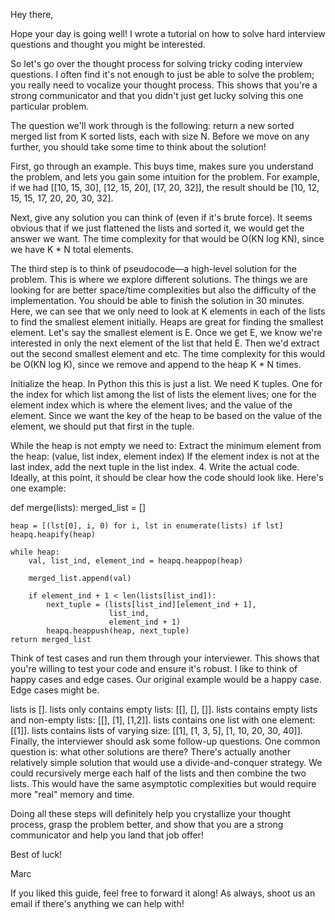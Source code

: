 Hey there,

Hope your day is going well! I wrote a tutorial on how to solve hard interview questions and thought you might be interested.

So let's go over the thought process for solving tricky coding interview questions. I often find it's not enough to just be able to solve the problem; you really need to vocalize your thought process. This shows that you're a strong communicator and that you didn't just get lucky solving this one particular problem.

The question we'll work through is the following: return a new sorted merged list from K sorted lists, each with size N. Before we move on any further, you should take some time to think about the solution!

First, go through an example. This buys time, makes sure you understand the problem, and lets you gain some intuition for the problem. For example, if we had [[10, 15, 30], [12, 15, 20], [17, 20, 32]], the result should be [10, 12, 15, 15, 17, 20, 20, 30, 32].

Next, give any solution you can think of (even if it's brute force). It seems obvious that if we just flattened the lists and sorted it, we would get the answer we want. The time complexity for that would be O(KN log KN), since we have K * N total elements.

The third step is to think of pseudocode—a high-level solution for the problem. This is where we explore different solutions. The things we are looking for are better space/time complexities but also the difficulty of the implementation. You should be able to finish the solution in 30 minutes. Here, we can see that we only need to look at K elements in each of the lists to find the smallest element initially. Heaps are great for finding the smallest element. Let's say the smallest element is E. Once we get E, we know we're interested in only the next element of the list that held E. Then we'd extract out the second smallest element and etc. The time complexity for this would be O(KN log K), since we remove and append to the heap K * N times.

Initialize the heap. In Python this this is just a list. We need K tuples. One for the index for which list among the list of lists the element lives; one for the element index which is where the element lives; and the value of the element. Since we want the key of the heap to be based on the value of the element, we should put that first in the tuple.

While the heap is not empty we need to:
Extract the minimum element from the heap: (value, list index, element index)
If the element index is not at the last index, add the next tuple in the list index.
4. Write the actual code. Ideally, at this point, it should be clear how the code should look like. Here's one example:

def merge(lists):
    merged_list = []

    heap = [(lst[0], i, 0) for i, lst in enumerate(lists) if lst]
    heapq.heapify(heap)

    while heap:
        val, list_ind, element_ind = heapq.heappop(heap)

        merged_list.append(val)

        if element_ind + 1 < len(lists[list_ind]):
            next_tuple = (lists[list_ind][element_ind + 1],
                          list_ind,
                          element_ind + 1)
            heapq.heappush(heap, next_tuple)
    return merged_list
Think of test cases and run them through your interviewer. This shows that you're willing to test your code and ensure it's robust. I like to think of happy cases and edge cases. Our original example would be a happy case. Edge cases might be.

lists is [].
lists only contains empty lists: [[], [], []].
lists contains empty lists and non-empty lists: [[], [1], [1,2]].
lists contains one list with one element: [[1]].
lists contains lists of varying size: [[1], [1, 3, 5], [1, 10, 20, 30, 40]].
Finally, the interviewer should ask some follow-up questions. One common question is: what other solutions are there? There's actually another relatively simple solution that would use a divide-and-conquer strategy. We could recursively merge each half of the lists and then combine the two lists. This would have the same asymptotic complexities but would require more "real" memory and time.

Doing all these steps will definitely help you crystallize your thought process, grasp the problem better, and show that you are a strong communicator and help you land that job offer!

Best of luck!

Marc

If you liked this guide, feel free to forward it along! As always, shoot us an email if there's anything we can help with!